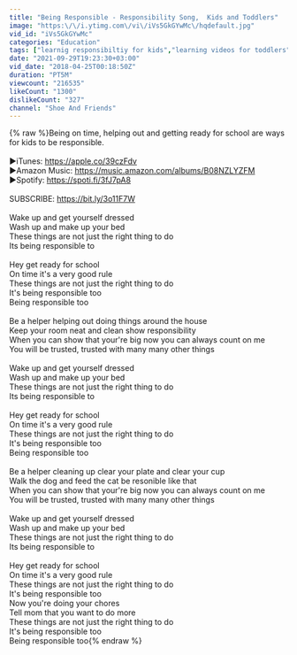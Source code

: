 ```yaml
---
title: "Being Responsible - Responsibility Song,  Kids and Toddlers"
image: "https:\/\/i.ytimg.com\/vi\/iVs5GkGYwMc\/hqdefault.jpg"
vid_id: "iVs5GkGYwMc"
categories: "Education"
tags: ["learnig responsibiltiy for kids","learning videos for toddlers","preschool"]
date: "2021-09-29T19:23:30+03:00"
vid_date: "2018-04-25T00:18:50Z"
duration: "PT5M"
viewcount: "216535"
likeCount: "1300"
dislikeCount: "327"
channel: "Shoe And Friends"
---
```

{% raw %}Being on time, helping out and getting ready for school are ways for kids to be responsible.  <br /><br />►iTunes: <a rel="nofollow" target="blank" href="https://apple.co/39czFdv">https://apple.co/39czFdv</a><br />►Amazon Music: <a rel="nofollow" target="blank" href="https://music.amazon.com/albums/B08NZLYZFM">https://music.amazon.com/albums/B08NZLYZFM</a><br />►Spotify: <a rel="nofollow" target="blank" href="https://spoti.fi/3fJ7pA8">https://spoti.fi/3fJ7pA8</a><br /> <br />SUBSCRIBE: <a rel="nofollow" target="blank" href="https://bit.ly/3o11F7W">https://bit.ly/3o11F7W</a><br /><br />Wake up and get yourself dressed<br />Wash up and make up your bed<br />These things are not just the right thing to do<br />Its being responsible to<br /><br />Hey get ready for school<br />On time it's a very good rule<br />These things are not just the right thing to do<br />It's being responsible too<br />Being responsible too<br /><br />Be a helper helping out doing things around the house<br />Keep your room neat and clean show responsibility<br />When you can show that your're big now you can always count on me<br />You will be trusted, trusted with many many other things<br /><br />Wake up and get yourself dressed<br />Wash up and make up your bed<br />These things are not just the right thing to do<br />Its being responsible to<br /><br />Hey get ready for school<br />On time it's a very good rule<br />These things are not just the right thing to do<br />It's being responsible too<br />Being responsible too<br /><br />Be a helper cleaning up clear your plate and clear your cup<br />Walk the dog and feed the cat be resonible like that<br />When you can show that your're big now you can always count on me<br />You will be trusted, trusted with many many other things<br /><br />Wake up and get yourself dressed<br />Wash up and make up your bed<br />These things are not just the right thing to do<br />Its being responsible to<br /><br />Hey get ready for school<br />On time it's a very good rule<br />These things are not just the right thing to do<br />It's being responsible too<br />Now you're doing your chores<br />Tell mom that you want to do more<br />These things are not just the right thing to do<br />It's being responsible too<br />Being responsible too{% endraw %}

